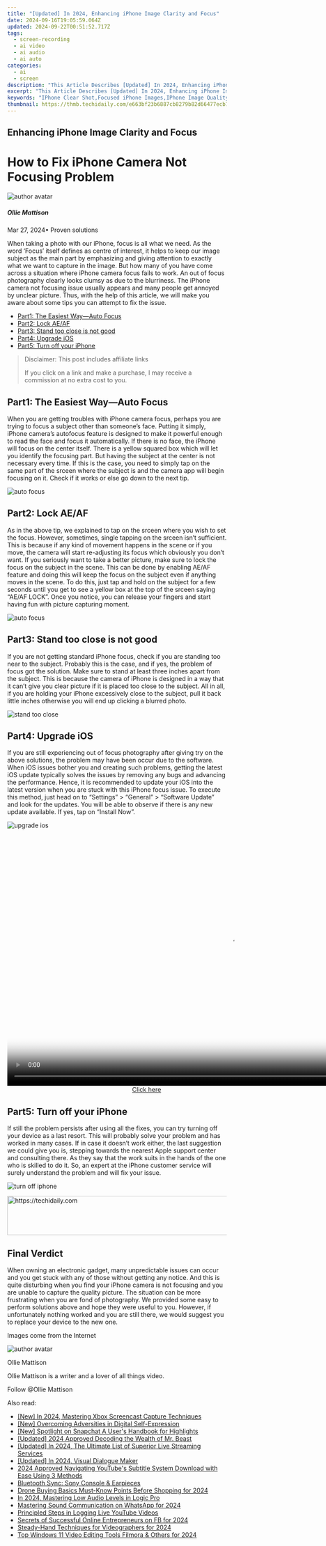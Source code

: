 ```yaml
---
title: "[Updated] In 2024, Enhancing iPhone Image Clarity and Focus"
date: 2024-09-16T19:05:59.064Z
updated: 2024-09-22T00:51:52.717Z
tags: 
  - screen-recording
  - ai video
  - ai audio
  - ai auto
categories: 
  - ai
  - screen
description: "This Article Describes [Updated] In 2024, Enhancing iPhone Image Clarity and Focus"
excerpt: "This Article Describes [Updated] In 2024, Enhancing iPhone Image Clarity and Focus"
keywords: "IPhone Clear Shot,Focused iPhone Images,IPhone Image Quality,Enhanced iPhone Pics,IPhone Clear Focus,Better iPhone Photos,IPhone Clarity Boost"
thumbnail: https://thmb.techidaily.com/e663bf23b6887cb8279b82d66477ecb71e4a937f5292de883673cace9e11db92.jpg
---
```


## Enhancing iPhone Image Clarity and Focus

# How to Fix iPhone Camera Not Focusing Problem

![author avatar](https://images.wondershare.com/filmora/article-images/ollie-mattison.jpg)

##### Ollie Mattison

 Mar 27, 2024• Proven solutions

 When taking a photo with our iPhone, focus is all what we need. As the word ‘Focus’ itself defines as centre of interest, it helps to keep our image subject as the main part by emphasizing and giving attention to exactly what we want to capture in the image. But how many of you have come across a situation where iPhone camera focus fails to work. An out of focus photography clearly looks clumsy as due to the blurriness. The iPhone camera not focusing issue usually appears and many people get annoyed by unclear picture. Thus, with the help of this article, we will make you aware about some tips you can attempt to fix the issue.

* [Part1: The Easiest Way—Auto Focus](#part1)
* [Part2: Lock AE/AF](#part2)
* [Part3: Stand too close is not good](#part3)
* [Part4: Upgrade iOS](#part4)
* [Part5: Turn off your iPhone](#part5)

>  Disclaimer: This post includes affiliate links
>
>  If you click on a link and make a purchase, I may receive a commission at no extra cost to you.
>

## Part1: The Easiest Way—Auto Focus

 When you are getting troubles with iPhone camera focus, perhaps you are trying to focus a subject other than someone’s face. Putting it simply, iPhone camera’s autofocus feature is designed to make it powerful enough to read the face and focus it automatically. If there is no face, the iPhone will focus on the center itself. There is a yellow squared box which will let you identify the focusing part. But having the subject at the center is not necessary every time. If this is the case, you need to simply tap on the same part of the srceen where the subject is and the camera app will begin focusing on it. Check if it works or else go down to the next tip.

![auto focus](https://images.wondershare.com/filmora/auto-focus.jpg)

## Part2: Lock AE/AF

 As in the above tip, we explained to tap on the srceen where you wish to set the focus. However, sometimes, single tapping on the srceen isn’t sufficient. This is because if any kind of movement happens in the scene or if you move, the camera will start re-adjusting its focus which obviously you don’t want. If you seriously want to take a better picture, make sure to lock the focus on the subject in the scene. This can be done by enabling AE/AF feature and doing this will keep the focus on the subject even if anything moves in the scene. To do this, just tap and hold on the subject for a few seconds until you get to see a yellow box at the top of the srceen saying “AE/AF LOCK”. Once you notice, you can release your fingers and start having fun with picture capturing moment.

![auto focus](https://images.wondershare.com/filmora/ae-lock.jpg)

## Part3: Stand too close is not good

 If you are not getting standard iPhone focus, check if you are standing too near to the subject. Probably this is the case, and if yes, the problem of focus got the solution. Make sure to stand at least three inches apart from the subject. This is because the camera of iPhone is designed in a way that it can’t give you clear picture if it is placed too close to the subject. All in all, if you are holding your iPhone excessively close to the subject, pull it back little inches otherwise you will end up clicking a blurred photo.

![stand too close](https://images.wondershare.com/filmora/close.jpg)

## Part4: Upgrade iOS

 If you are still experiencing out of focus photography after giving try on the above solutions, the problem may have been occur due to the software. When iOS issues bother you and creating such problems, getting the latest iOS update typically solves the issues by removing any bugs and advancing the performance. Hence, it is recommended to update your iOS into the latest version when you are stuck with this iPhone focus issue. To execute this method, just head on to “Settings” > “General” > “Software Update” and look for the updates. You will be able to observe if there is any new update available. If yes, tap on “Install Now”.

![upgrade ios](https://images.wondershare.com/filmora/upgrade-ios.jpg)

<!-- affiliate ads begin -->
<span id="1444782">
					<video width="1024" height="576" style="cursor:pointer"
           poster="//a.impactradius-go.com/display-clicktoplayimage/1444782.png"
           onclick="if(!this.playClicked){this.play();this.setAttribute('controls',true);this.playClicked=true;}">
	   <source src="//a.impactradius-go.com/display-ad/14559-1444782">
	   <img src="//a.impactradius-go.com/display-clicktoplayimage/1444782.png" style="border: none; height: 100%; width: 100%; object-fit: contain">
	</video>
	<div style="width:640px;text-align:center"><a href="javascript:window.open(decodeURIComponent('https%3A%2F%2Fpropmoneyinc.pxf.io%2Fc%2F5597632%2F1444782%2F14559'), '_blank');void(0);">Click here</a></div>
</span>
<img height="0" width="0" src="https://imp.pxf.io/i/5597632/1444782/14559" style="position:absolute;visibility:hidden;" border="0" />
<!-- affiliate ads end -->

## Part5: Turn off your iPhone

 If still the problem persists after using all the fixes, you can try turning off your device as a last resort. This will probably solve your problem and has worked in many cases. If in case it doesn’t work either, the last suggestion we could give you is, stepping towards the nearest Apple support center and consulting there. As they say that the work suits in the hands of the one who is skilled to do it. So, an expert at the iPhone customer service will surely understand the problem and will fix your issue.

![turn off iphone](https://images.wondershare.com/filmora/turn-off-iphone-ios.jpg)

<!-- affiliate ads begin -->
<a href="https://aligracehair.sjv.io/c/5597632/2006960/19272" target="_top" id="2006960">
  <img src="//a.impactradius-go.com/display-ad/19272-2006960" border="0" alt="https://techidaily.com" width="728" height="90"/>
</a>
<img height="0" width="0" src="https://aligracehair.sjv.io/i/5597632/2006960/19272" style="position:absolute;visibility:hidden;" border="0" />
<!-- affiliate ads end -->

## Final Verdict

 When owning an electronic gadget, many unpredictable issues can occur and you get stuck with any of those without getting any notice. And this is quite disturbing when you find your iPhone camera is not focusing and you are unable to capture the quality picture. The situation can be more frustrating when you are fond of photography. We provided some easy to perform solutions above and hope they were useful to you. However, if unfortunately nothing worked and you are still there, we would suggest you to replace your device to the new one.

 Images come from the Internet

![author avatar](https://images.wondershare.com/filmora/article-images/ollie-mattison.jpg)

Ollie Mattison

Ollie Mattison is a writer and a lover of all things video.

Follow @Ollie Mattison


<ins class="adsbygoogle"
     style="display:block"
     data-ad-format="autorelaxed"
     data-ad-client="ca-pub-7571918770474297"
     data-ad-slot="1223367746"></ins>



<ins class="adsbygoogle"
     style="display:block"
     data-ad-client="ca-pub-7571918770474297"
     data-ad-slot="8358498916"
     data-ad-format="auto"
     data-full-width-responsive="true"></ins>


<span class="atpl-alsoreadstyle">Also read:</span>
<div><ul>
<li><a href="https://video-screen-grab.techidaily.com/new-in-2024-mastering-xbox-screencast-capture-techniques/"><u>[New] In 2024, Mastering Xbox Screencast Capture Techniques</u></a></li>
<li><a href="https://youtube-help.techidaily.com/new-overcoming-adversities-in-digital-self-expression/"><u>[New] Overcoming Adversities in Digital Self-Expression</u></a></li>
<li><a href="https://fox-cloud.techidaily.com/new-spotlight-on-snapchat-a-users-handbook-for-highlights/"><u>[New] Spotlight on Snapchat A User's Handbook for Highlights</u></a></li>
<li><a href="https://facebook-video-footage.techidaily.com/updated-2024-approved-decoding-the-wealth-of-mr-beast/"><u>[Updated] 2024 Approved Decoding the Wealth of Mr. Beast</u></a></li>
<li><a href="https://fox-cloud.techidaily.com/updated-in-2024-the-ultimate-list-of-superior-live-streaming-services/"><u>[Updated] In 2024, The Ultimate List of Superior Live Streaming Services</u></a></li>
<li><a href="https://youtube-docs.techidaily.com/ed-in-2024-visual-dialogue-maker/"><u>[Updated] In 2024, Visual Dialogue Maker</u></a></li>
<li><a href="https://extra-support.techidaily.com/2024-approved-navigating-youtubes-subtitle-system-download-with-ease-using-3-methods/"><u>2024 Approved Navigating YouTube's Subtitle System Download with Ease Using 3 Methods</u></a></li>
<li><a href="https://games-able.techidaily.com/bluetooth-sync-sony-console-and-earpieces/"><u>Bluetooth Sync: Sony Console & Earpieces</u></a></li>
<li><a href="https://fox-cloud.techidaily.com/drone-buying-basics-must-know-points-before-shopping-for-2024/"><u>Drone Buying Basics Must-Know Points Before Shopping for 2024</u></a></li>
<li><a href="https://fox-cloud.techidaily.com/in-2024-mastering-low-audio-levels-in-logic-pro/"><u>In 2024, Mastering Low Audio Levels in Logic Pro</u></a></li>
<li><a href="https://fox-cloud.techidaily.com/mastering-sound-communication-on-whatsapp-for-2024/"><u>Mastering Sound Communication on WhatsApp for 2024</u></a></li>
<li><a href="https://screen-mirroring-recording.techidaily.com/principled-steps-in-logging-live-youtube-videos/"><u>Principled Steps in Logging Live YouTube Videos</u></a></li>
<li><a href="https://facebook-videos.techidaily.com/secrets-of-successful-online-entrepreneurs-on-fb-for-2024/"><u>Secrets of Successful Online Entrepreneurs on FB for 2024</u></a></li>
<li><a href="https://fox-cloud.techidaily.com/steady-hand-techniques-for-videographers-for-2024/"><u>Steady-Hand Techniques for Videographers for 2024</u></a></li>
<li><a href="https://fox-cloud.techidaily.com/top-windows-11-video-editing-tools-filmora-and-others-for-2024/"><u>Top Windows 11 Video Editing Tools Filmora & Others for 2024</u></a></li>
</ul></div>

